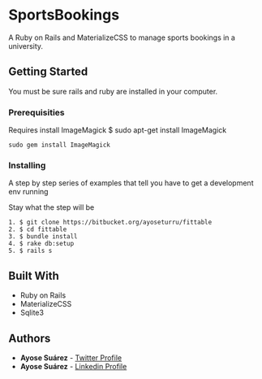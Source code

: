 # SportsBookings
A Ruby on Rails and MaterializeCSS to manage sports bookings in a university.

## Getting Started
You must be sure rails and ruby are installed in your computer.

### Prerequisities

Requires install ImageMagick
$ sudo apt-get install ImageMagick

```
sudo gem install ImageMagick
```

### Installing

A step by step series of examples that tell you have to get a development env running

Stay what the step will be

```
1. $ git clone https://bitbucket.org/ayoseturru/fittable
2. $ cd fittable
3. $ bundle install
4. $ rake db:setup
5. $ rails s

```

## Built With

* Ruby on Rails
* MaterializeCSS
* Sqlite3

## Authors

* **Ayose Suárez** - [Twitter Profile](https://twitter.com/AyoseTurru)
* **Ayose Suárez** - [Linkedin Profile](https://es.linkedin.com/in/ayose-su%C3%A1rez-189888113)
